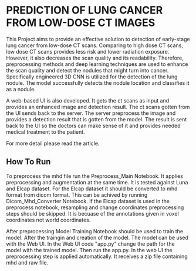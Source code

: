 # PREDICTION OF LUNG CANCER FROM LOW-DOSE CT IMAGES

This Project aims to provide an effective solution to detection of early-stage lung
cancer from low-dose CT scans. Comparing to high dose CT scans, low dose CT
scans provides less risk and lower radiation exposure. However, it also decreases the
scan quality and its readability. Therefore, preprocessing methods and deep learning
techniques are used to enhance the scan quality and detect the nodules that might
turn into cancer. Specifically engineered 3D CNN is utilized for the detection of the
lung nodule. The model successfully detects the nodule location and classifies it as a
nodule.

A web-based UI is also developed. It gets the ct scans as input and provides an
enhanced image and detection result. The ct scans gotten from the UI sends back
to the server. The server preprocess the image and provides a detection result that is
gotten from the model. The result is sent back to the UI so the doctors can make sense
of it and provides needed medical treatment to the patient.


For more detail please read the article.

## How To Run

To preprocess the mhd file run the Preprocess_Main Notebook. It applies preprocessing and augmentation at the same time.
It is tested against Luna and Elcap dataset. For the Elcap dataset it should be converted to mhd format from dicom format. This can be achived by running Dicom_Mhd_Converter Notebook.
If the Elcap dataset is used in the preprocess notebook, resampling and change coordinates preprocessing steps should be skipped. 
It is becuase of the annotations given in voxel coordinates not world coordinates.

After preprocessing Model Training Notebook should be used to train the model. After the traingin and creation of the model. The model can be used with the Web UI. 
In the Web UI code "app.py" change the path for the model with the trained model. Then run the app.py. In the web UI the preprocessing step is applied automatically. 
It receives a zip file containing mhd and raw file.